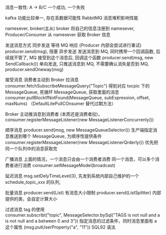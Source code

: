 
消息一致性:
A -> B/C  一个成功, 一个失败


kafka 功能比较单一, 存在丢数据可能性
RabbitMQ 消息堆积影响性能


   
namesever, broker(主从)
broker 将自己的信息注册到 namesever, Producer/Consumer 从 namesever 获取 Broker 信息

发送消息方式
同步发送 等待 MQ 响应 (Producer 内部会尝试进行重试) producer.send(msg), 阻塞
异步发送  发送消息到 MQ, 同时携带一个回调函数, 后续就不管了, MQ 接受到这个消息后, 回调这个函数 producer.send(msg, new SendCallback())
单向发送, 只推送消息到 MQ, 不需要确认消失是否到 MQ, producer.sendOneway(msg)

接受消息
消费者主动到 Broker 拉消息 consumer.fetchSubscribeMessageQuery("Topic")
得到对应 tocpic 下的 MessageQueue, 死循环 MessageQueue, 获取里面的消息
consumer.pullBlockIfNotFound(MessageQueue, subExpression, offset, maxNums) （DefaultLitePullCOnsumer 替代过期方法）

Broker 主动推消息到消费者 (本质还是消费者拉)， consumer.registerMessageListener(new MessageListenerConcurrenly())





顺序消息 
producer.send(msg, new MessageQueueSelector()) 生产端指定消息推送到哪个 MessageQueue, 为顺序性提供条件
consumer.registerMessageListener(new MessageListenerQrderly())
优先把同一个队列中的消息获取完


广播消息
上面的情况，一个消息只会由一个消费者消费
同一个消息，可以多个消费者进行消费 consumer.setMessageModel(broadcast)

延迟消息
msg.setDelyTimeLevel(3), 先发到系统内部自己维护的一个 schedule_topic_xxx 的队列, 

批量消息
producer.send(List<Message>) 有消息大小限制
producer.send(ListSplitter<Message>) 内部提供的类，会自定计算大小

过滤消息
tag 的使用   
consumer.subscribt("topic", MessageSelector.bySql("TAGS is not null and a is not null and a between 0 and 3")) 指定消息的过滤条件，同时消息里面有 a 这个属性 (msg.putUserProperty("a", "11"))  SQL92 语法
